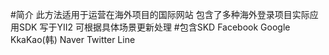 #简介
此方法适用于运营在海外项目的国际网站
包含了多种海外登录项目实际应用SDK 写于YII2 可根据具体场景更新处理
#包含SKD
Facebook Google KkaKao(韩) Naver Twitter Line 
